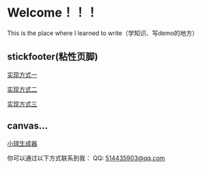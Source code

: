 # Welcome！！！
This is the place where I learned to write（学知识、写demo的地方）

## stickfooter(粘性页脚)

[实现方式一](https://jialj.github.io/stickfooter/index1.html)

[实现方式二](https://jialj.github.io/stickfooter/index2.html)

[实现方式三](https://jialj.github.io/stickfooter/index3.html)


## canvas...

[小球生成器](https://jialj.github.io/animation/ballcreat/index.html)

你可以通过以下方式联系到我：
QQ: 514435903@qq.com
